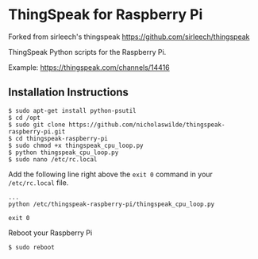 # ThingSpeak for Raspberry Pi
Forked from sirleech's thingspeak <https://github.com/sirleech/thingspeak>

ThingSpeak Python scripts for the Raspberry Pi.

Example: https://thingspeak.com/channels/14416

## Installation Instructions
```
$ sudo apt-get install python-psutil
$ cd /opt
$ sudo git clone https://github.com/nicholaswilde/thingspeak-raspberry-pi.git
$ cd thingspeak-raspberry-pi
$ sudo chmod +x thingspeak_cpu_loop.py
$ python thingspeak_cpu_loop.py
$ sudo nano /etc/rc.local
```
Add the following line right above the ```exit 0``` command in your ```/etc/rc.local``` file.

```
...
python /etc/thingspeak-raspberry-pi/thingspeak_cpu_loop.py

exit 0
```

Reboot your Raspberry Pi

```$ sudo reboot```



